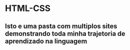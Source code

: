 # HTML-CSS

<h2>Isto e uma pasta com multiplos sites demonstrando toda minha trajetoria de aprendizado na linguagem</h2>

 
